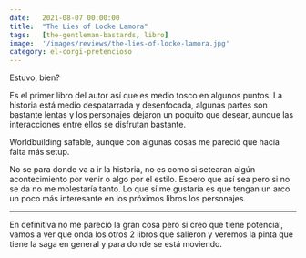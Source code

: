 ```yaml
---
date:   2021-08-07 00:00:00
title:  "The Lies of Locke Lamora"
tags:   [the-gentleman-bastards, libro]
image:  '/images/reviews/the-lies-of-locke-lamora.jpg'
category: el-corgi-pretencioso
---
```

Estuvo, bien?

Es el primer libro del autor así que es medio tosco en algunos puntos. La historia está medio despatarrada y desenfocada, algunas partes son bastante lentas y los personajes dejaron un poquito que desear, aunque las interacciones entre ellos se disfrutan bastante.

Worldbuilding safable, aunque con algunas cosas me pareció que hacía falta más setup.

No se para donde va a ir la historia, no es como si setearan algún acontecimiento por venir o algo por el estilo. Espero que así sea pero si no se da no me molestaría tanto. Lo que sí me gustaría es que tengan un arco un poco más interesante en los próximos libros los personajes.

<hr>

En definitiva no me pareció la gran cosa pero si creo que tiene potencial, vamos a ver que onda los otros 2 libros que salieron y veremos la pinta que tiene la saga en general y para donde se está moviendo.
